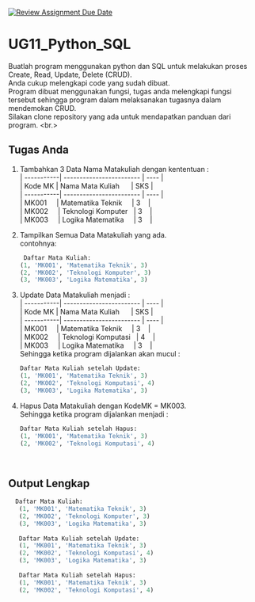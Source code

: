 [![Review Assignment Due Date](https://classroom.github.com/assets/deadline-readme-button-24ddc0f5d75046c5622901739e7c5dd533143b0c8e959d652212380cedb1ea36.svg)](https://classroom.github.com/a/ijWEQqGz)
# UG11_Python_SQL

Buatlah program menggunakan python dan SQL untuk melakukan proses Create, Read, Update, Delete (CRUD). <br/>
Anda cukup melengkapi code yang sudah dibuat. <br/>
Program dibuat menggunakan fungsi, tugas anda melengkapi fungsi tersebut sehingga program dalam melaksanakan tugasnya dalam mendemokan CRUD. <br/>
Silakan clone repository yang ada untuk mendapatkan panduan dari program. <br.>

## Tugas Anda
1. Tambahkan 3 Data Nama Matakuliah dengan kententuan : <br/>
   | -----------| ------------------------ | ---- | <br/>
   | Kode MK | Nama Mata Kuliah &nbsp;&nbsp;&nbsp;&nbsp; | SKS |  <br/>
   | -----------| ------------------------ | ---- | <br/>
   | MK001 &nbsp;&nbsp;&nbsp; | Matematika Teknik &nbsp;&nbsp;&nbsp;&nbsp;| 3 &nbsp;&nbsp; | <br/>
   | MK002 &nbsp;&nbsp;&nbsp; | Teknologi Komputer &nbsp; | 3 &nbsp;&nbsp; | <br/>
   | MK003 &nbsp;&nbsp;&nbsp; | Logika Matematika &nbsp;&nbsp;&nbsp; | 3 &nbsp;&nbsp; | <br/>
   
2. Tampilkan Semua Data Matakuliah yang ada. <br/> contohnya: 
   ```python 
    Daftar Mata Kuliah:
   (1, 'MK001', 'Matematika Teknik', 3)
   (2, 'MK002', 'Teknologi Komputer', 3)
   (3, 'MK003', 'Logika Matematika', 3)

    ```
3. Update Data Matakuliah menjadi :     
   | -----------| ------------------------ | ---- | <br/>
   | Kode MK | Nama Mata Kuliah &nbsp;&nbsp;&nbsp;&nbsp; | SKS |  <br/>
   | -----------| ------------------------ | ---- | <br/>
   | MK001 &nbsp;&nbsp;&nbsp; | Matematika Teknik &nbsp;&nbsp;&nbsp;&nbsp;| 3 &nbsp;&nbsp; | <br/>
   | MK002 &nbsp;&nbsp;&nbsp; | Teknologi Komputasi &nbsp; | 4 &nbsp;&nbsp; | <br/>
   | MK003 &nbsp;&nbsp;&nbsp; | Logika Matematika &nbsp;&nbsp;&nbsp; | 3 &nbsp;&nbsp; | <br/>
   Sehingga ketika program dijalankan akan mucul : <br/>
    ```python 
   Daftar Mata Kuliah setelah Update:
   (1, 'MK001', 'Matematika Teknik', 3)
   (2, 'MK002', 'Teknologi Komputasi', 4)
   (3, 'MK003', 'Logika Matematika', 3)
    ```
4. Hapus Data Matakuliah dengan KodeMK = MK003. <br/>
   Sehingga ketika program dijalankan menjadi : <br/>
    ```python 
    Daftar Mata Kuliah setelah Hapus:
   (1, 'MK001', 'Matematika Teknik', 3)
   (2, 'MK002', 'Teknologi Komputasi', 4)
    ```
    <br/>
## Output Lengkap
```python 
  Daftar Mata Kuliah:
   (1, 'MK001', 'Matematika Teknik', 3)
   (2, 'MK002', 'Teknologi Komputer', 3)
   (3, 'MK003', 'Logika Matematika', 3)
   
   Daftar Mata Kuliah setelah Update:
   (1, 'MK001', 'Matematika Teknik', 3)
   (2, 'MK002', 'Teknologi Komputasi', 4)
   (3, 'MK003', 'Logika Matematika', 3)
   
   Daftar Mata Kuliah setelah Hapus:
   (1, 'MK001', 'Matematika Teknik', 3)
   (2, 'MK002', 'Teknologi Komputasi', 4)
```

